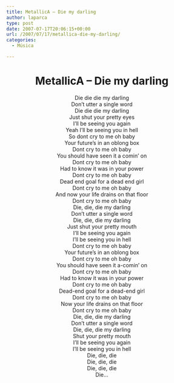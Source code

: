 ```yaml
---
title: MetallicA – Die my darling
author: laparca
type: post
date: 2007-07-17T20:06:15+00:00
url: /2007/07/17/metallica-die-my-darling/
categories:
  - Música

---
```

<p align="center">
</p>

<h1 align="center">
  MetallicA &#8211; Die my darling
</h1>

<p align="center">
  Die die die my darling<br /> Don&#8217;t utter a single word<br /> Die die die my darling<br /> Just shut your pretty eyes<br /> I&#8217;ll be seeing you again<br /> Yeah I&#8217;ll be seeing you in hell<br /> So dont cry to me oh baby<br /> Your future&#8217;s in an oblong box<br /> Dont cry to me oh baby<br /> You should have seen it a comin&#8217; on<br /> Dont cry to me oh baby<br /> Had to know it was in your power<br /> Dont cry to me oh baby<br /> Dead end goal for a dead end girl<br /> Dont cry to me oh baby<br /> And now your life drains on that floor<br /> Dont cry to me oh baby<br /> Die, die, die my darling<br /> Don&#8217;t utter a single word<br /> Die, die, die my darling<br /> Just shut your pretty mouth<br /> I&#8217;ll be seeing you again<br /> I&#8217;ll be seeing you in hell<br /> Dont cry to me oh baby<br /> Your future&#8217;s in an oblong box<br /> Dont cry to me oh baby<br /> You should have seen it a-comin&#8217; on<br /> Dont cry to me oh baby<br /> Had to know it was in your power<br /> Dont cry to me oh baby<br /> Dead-end goal for a dead-end girl<br /> Dont cry to me oh baby<br /> Now your life drains on that floor<br /> Dont cry to me oh baby<br /> Die, die, die my darling<br /> Don&#8217;t utter a single word<br /> Die, die, die my darling<br /> Shut your pretty mouth<br /> I&#8217;ll be seeing you again<br /> I&#8217;ll be seeing you in hell<br /> Die, die, die<br /> Die, die, die<br /> Die, die, die<br /> Die&#8230;
</p>